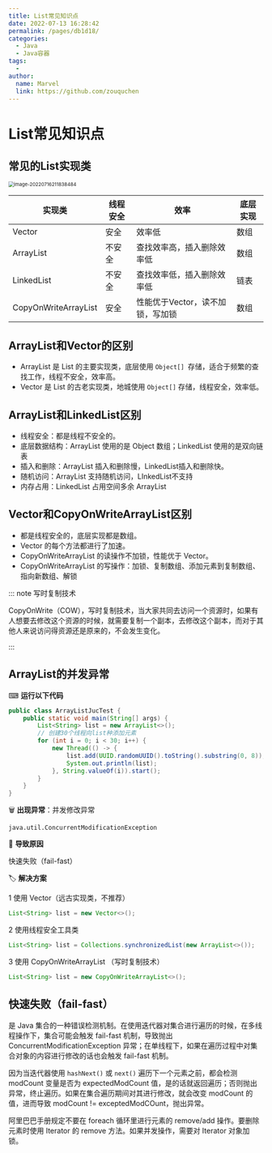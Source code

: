 ```yaml
---
title: List常见知识点
date: 2022-07-13 16:28:42
permalink: /pages/db1d18/
categories:
  - Java
  - Java容器
tags:
  - 
author: 
  name: Marvel
  link: https://github.com/zouquchen
---
```

# List常见知识点

## 常见的List实现类

<img src="https://studynote-images.oss-cn-hangzhou.aliyuncs.com/list-relation.png" alt="image-20220716211838484" style="zoom:67%;" />

| 实现类               | 线程安全 | 效率                             | 底层实现 |
| -------------------- | -------- | -------------------------------- | -------- |
| Vector               | 安全     | 效率低                           | 数组     |
| ArrayList            | 不安全   | 查找效率高，插入删除效率低       | 数组     |
| LinkedList           | 不安全   | 查找效率低，插入删除效率低       | 链表     |
| CopyOnWriteArrayList | 安全     | 性能优于Vector，读不加锁，写加锁 | 数组     |

## ArrayList和Vector的区别

- ArrayList 是 List 的主要实现类，底层使用 `Object[] `存储，适合于频繁的查找工作，线程不安全，效率高。
- Vector 是 List 的古老实现类，地城使用 `Object[]` 存储，线程安全，效率低。

## ArrayList和LinkedList区别

- 线程安全：都是线程不安全的。
- 底层数据结构：ArrayList 使用的是 Object 数组；LinkedList 使用的是双向链表
- 插入和删除：ArrayList 插入和删除慢，LinkedList插入和删除快。
- 随机访问：ArrayList 支持随机访问，LInkedList不支持
- 内存占用：LinkedList 占用空间多余 ArrayList

## Vector和CopyOnWriteArrayList区别

- 都是线程安全的，底层实现都是数组。
- Vector 的每个方法都进行了加速。
- CopyOnWriteArrayList 的读操作不加锁，性能优于 Vector。
- CopyOnWriteArrayList 的写操作：加锁、复制数组、添加元素到复制数组、指向新数组、解锁

::: note 写时复制技术

CopyOnWrite（COW），写时复制技术，当大家共同去访问一个资源时，如果有人想要去修改这个资源的时候，就需要复制一个副本，去修改这个副本，而对于其他人来说访问得资源还是原来的，不会发生变化。

::: 

## ArrayList的并发异常

⌨ **运行以下代码**

```java
public class ArrayListJucTest {
    public static void main(String[] args) {
        List<String> list = new ArrayList<>();
        // 创建30个线程向list种添加元素
        for (int i = 0; i < 30; i++) {
            new Thread(() -> {
                list.add(UUID.randomUUID().toString().substring(0, 8));
                System.out.println(list);
            }, String.valueOf(i)).start();
        }
    }
}

```

🗑 **出现异常**：并发修改异常

```
java.util.ConcurrentModificationException
```

📣 **导致原因**

快速失败（fail-fast）

🏷 **解决方案**

1 使用 Vector（远古实现类，不推荐）

```java
List<String> list = new Vector<>();
```

2 使用线程安全工具类

```java
List<String> list = Collections.synchronizedList(new ArrayList<>());
```

3 使用 CopyOnWriteArrayList （写时复制技术）

```java
List<String> list = new CopyOnWriteArrayList<>();
```

## 快速失败（fail-fast）

是 Java 集合的一种错误检测机制。在使用迭代器对集合进行遍历的时候，在多线程操作下，集合可能会触发 fail-fast 机制，导致抛出 ConcurrentModificationException 异常；在单线程下，如果在遍历过程中对集合对象的内容进行修改的话也会触发 fail-fast 机制。

因为当迭代器使用 `hashNext()` 或 `next()` 遍历下一个元素之前，都会检测 modCount 变量是否为 expectedModCount 值，是的话就返回遍历；否则抛出异常，终止遍历。如果在集合遍历期间对其进行修改，就会改变 modCount 的值，进而导致 modCount != exceptedModCOunt，抛出异常。

阿里巴巴手册规定不要在 foreach 循环里进行元素的 remove/add 操作。要删除元素时使用 Iterator 的 remove 方法。如果并发操作，需要对 Iterator 对象加锁。
